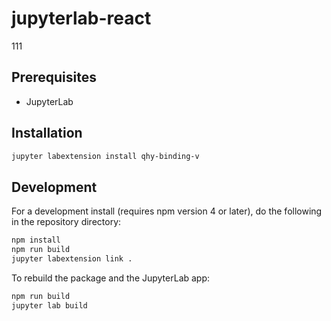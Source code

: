 # jupyterlab-react

111


## Prerequisites

* JupyterLab

## Installation

```bash
jupyter labextension install qhy-binding-v
```

## Development

For a development install (requires npm version 4 or later), do the following in the repository directory:

```bash
npm install
npm run build
jupyter labextension link .
```

To rebuild the package and the JupyterLab app:

```bash
npm run build
jupyter lab build
```


